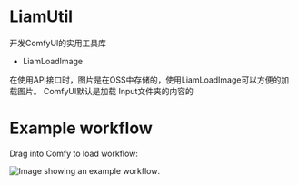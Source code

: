 
# LiamUtil

开发ComfyUI的实用工具库

- LiamLoadImage

在使用API接口时，图片是在OSS中存储的，使用LiamLoadImage可以方便的加载图片。
ComfyUI默认是加载 Input文件夹的内容的

# Example workflow
Drag into Comfy to load workflow:

![Image showing an example workflow](out.jpeg "Example").

